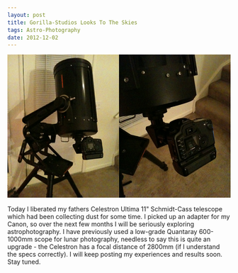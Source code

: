 ```yaml
---
layout: post
title: Gorilla-Studios Looks To The Skies
tags: Astro-Photography
date: 2012-12-02
---
```

<img src="/images/celestron.png">
<p>Today I liberated my fathers Celestron Ultima 11" Schmidt-Cass telescope which had been collecting dust for some time. I picked up an adapter for my Canon, so over the next few months I will be seriously exploring astrophotography.  I have previously used a low-grade Quantaray 600-1000mm scope for lunar photography, needless to say this is quite an upgrade - the Celestron has a focal distance of 2800mm (if I understand the specs correctly). I will keep posting my experiences and results soon.  Stay tuned.</p>
